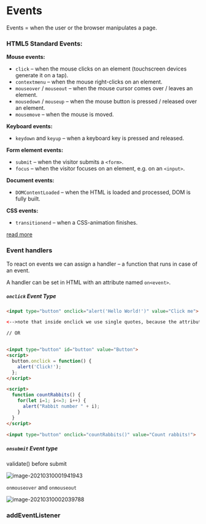 # Events

Events = when the user or the browser manipulates a page.

### HTML5 Standard Events:

**Mouse events:**

- `click` – when the mouse clicks on an element (touchscreen devices generate it on a tap).
- `contextmenu` – when the mouse right-clicks on an element.
- `mouseover` / `mouseout` – when the mouse cursor comes over / leaves an element.
- `mousedown` / `mouseup` – when the mouse button is pressed / released over an element.
- `mousemove` – when the mouse is moved.

**Keyboard events:**

- `keydown` and `keyup` – when a keyboard key is pressed and released.

**Form element events:**

- `submit` – when the visitor submits a `<form>`.
- `focus` – when the visitor focuses on an element, e.g. on an `<input>`.

**Document events:**

- `DOMContentLoaded` – when the HTML is loaded and processed, DOM is fully built.

**CSS events:**

- `transitionend` – when a CSS-animation finishes.

[read more](https://www.w3schools.com/tags/ref_eventattributes.asp)



### Event handlers

To react on events we can assign a handler – a function that runs in case of an event.

A handler can be set in HTML with an attribute named `on<event>`.

##### `onclick` Event Type

```html
<input type="button" onclick="alert('Hello World!')" value="Click me">

<-->note that inside onclick we use single quotes, because the attribute itself is in double quotes.</-->

// OR


<input type="button" id="button" value="Button">
<script>
  button.onclick = function() {
    alert('Click!');
  };
</script>
```

```html
<script>
  function countRabbits() {
    for(let i=1; i<=3; i++) {
      alert("Rabbit number " + i);
    }
  }
</script>

<input type="button" onclick="countRabbits()" value="Count rabbits!">
```



##### `onsubmit` Event type

validate() before submit

![image-20210310001941943](../../../../../resources/image-20210310001941943.png)



`onmouseover` and `onmouseout`

![image-20210310002039788](../../../../../resources/image-20210310002039788.png)



### addEventListener



